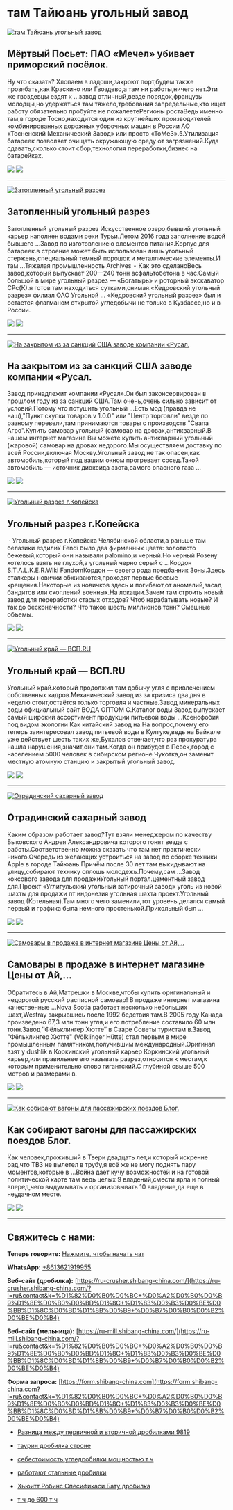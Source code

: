 # там Тайюань угольный завод

<a href="https://swt.shibang-china.com/?l=ru&img&k=%D1%82%D0%B0%D0%BC+%D0%A2%D0%B0%D0%B9%D1%8E%D0%B0%D0%BD%D1%8C+%D1%83%D0%B3%D0%BE%D0%BB%D1%8C%D0%BD%D1%8B%D0%B9+%D0%B7%D0%B0%D0%B2%D0%BE%D0%B4" target="_blank">![там Тайюань угольный завод](http://static.shibang-china.com/all-800x300/687.jpg)</a>

## Мёртвый Посьет: ПАО &#171;Мечел&#187; убивает приморский посёлок.
Ну что сказать? Хлопаем в ладоши,закроют порт,будем также прозябать,как Краскино или Гвоздево,а там ни работы,ничего нет.Эти же гвоздевцы ездят к …завод отличный,везде порядок,французы молодцы,но удержаться там тяжело,требования запредельные,кто ищет работу обязательно пробуйте не пожалеетеРегионы ростаВедь именно там,в городе Тосно,находится один из крупнейших производителей комбинированных дорожных уборочных машин в России АО &#171;Тосненский Механический Завод&#187; или просто &#171;ТоМеЗ&#187;.5.Утилизация батареек позволяет очищать окружающую среду от загрязнений.Куда сдавать,сколько стоит сбор,технология переработки,бизнес на батарейках.


<a href="https://whatsapp.shibangsoft.com/WhatsApp.php" target="_blank" title="WhatsApp">![](http://static.shibang-china.com/icon/whatsapp.png)</a> <a href="https://swt.shibang-china.com/?l=ru&icon&k=%D1%82%D0%B0%D0%BC+%D0%A2%D0%B0%D0%B9%D1%8E%D0%B0%D0%BD%D1%8C+%D1%83%D0%B3%D0%BE%D0%BB%D1%8C%D0%BD%D1%8B%D0%B9+%D0%B7%D0%B0%D0%B2%D0%BE%D0%B4" target="_blank">![](http://static.shibang-china.com/icon/chat-ru.png)</a>

---

<a href="https://swt.shibang-china.com/?l=ru&img&k=%D1%82%D0%B0%D0%BC+%D0%A2%D0%B0%D0%B9%D1%8E%D0%B0%D0%BD%D1%8C+%D1%83%D0%B3%D0%BE%D0%BB%D1%8C%D0%BD%D1%8B%D0%B9+%D0%B7%D0%B0%D0%B2%D0%BE%D0%B4" target="_blank">![Затопленный угольный разрез](http://static.shibang-china.com/all-800x300/1123.jpg)</a>

## Затопленный угольный разрез
Затопленный угольный разрез Искусственное озеро,бывший угольный карьер наполнен водами реки Турьи.Летом 2016 года заполнение водой бывшего …Завод по изготовлениею элементов питания.Корпус для батареек.в строение может быть использован лишь угольный стержень,специальный темный порошок и металлические элементы.И там …Тяжелая промышленность Archives ⋆ Как это сделаноВесь завод,который выпускает 200—240 тонн асфальтобетона в час.Самый большой в мире угольный разрез — &#171;Богатырь&#187; и роторный экскаватор СРс(К).я готов там находиться сутками,снимая.&#171;Кедровский угольный разрез&#187; филиал ОАО Угольной … &#171;Кедровский угольный разрез&#187; был и остается флагманом открытой угледобычи не только в Кузбассе,но и в России.


<a href="https://whatsapp.shibangsoft.com/WhatsApp.php" target="_blank" title="WhatsApp">![](http://static.shibang-china.com/icon/whatsapp.png)</a> <a href="https://swt.shibang-china.com/?l=ru&icon&k=%D1%82%D0%B0%D0%BC+%D0%A2%D0%B0%D0%B9%D1%8E%D0%B0%D0%BD%D1%8C+%D1%83%D0%B3%D0%BE%D0%BB%D1%8C%D0%BD%D1%8B%D0%B9+%D0%B7%D0%B0%D0%B2%D0%BE%D0%B4" target="_blank">![](http://static.shibang-china.com/icon/chat-ru.png)</a>

---

<a href="https://swt.shibang-china.com/?l=ru&img&k=%D1%82%D0%B0%D0%BC+%D0%A2%D0%B0%D0%B9%D1%8E%D0%B0%D0%BD%D1%8C+%D1%83%D0%B3%D0%BE%D0%BB%D1%8C%D0%BD%D1%8B%D0%B9+%D0%B7%D0%B0%D0%B2%D0%BE%D0%B4" target="_blank">![На закрытом из за санкций США заводе компании &#171;Русал.](http://static.shibang-china.com/all-800x300/906.jpg)</a>

## На закрытом из за санкций США заводе компании &#171;Русал.
Завод принадлежит компании &#171;Русал&#187;.Он был законсервирован в прошлом году из за санкций США.Там очень,очень сильно зависит от условий.Потому что потушить угольный …Есть мод (правда не наш),&quot;Пункт скупки товаров v 1.0.0&quot; или &quot;Центр торговли&quot; везде по разному перевели,там принимаются товары с производств &quot;Свапа Агро&quot;.Купить самовар угольный (самовар на дровах,антикварный.В нашем интернет магазине Вы можете купить антикварный угольный (жаровой) самовар на дровах недорого.Мы осуществляем доставку по всей России,включая Москву.Угольный завод не так опасен,как автомобиль,который под вашим окном прогревает сосед.Такой автомобиль — источник диоксида азота,самого опасного газа …


<a href="https://whatsapp.shibangsoft.com/WhatsApp.php" target="_blank" title="WhatsApp">![](http://static.shibang-china.com/icon/whatsapp.png)</a> <a href="https://swt.shibang-china.com/?l=ru&icon&k=%D1%82%D0%B0%D0%BC+%D0%A2%D0%B0%D0%B9%D1%8E%D0%B0%D0%BD%D1%8C+%D1%83%D0%B3%D0%BE%D0%BB%D1%8C%D0%BD%D1%8B%D0%B9+%D0%B7%D0%B0%D0%B2%D0%BE%D0%B4" target="_blank">![](http://static.shibang-china.com/icon/chat-ru.png)</a>

---

<a href="https://swt.shibang-china.com/?l=ru&img&k=%D1%82%D0%B0%D0%BC+%D0%A2%D0%B0%D0%B9%D1%8E%D0%B0%D0%BD%D1%8C+%D1%83%D0%B3%D0%BE%D0%BB%D1%8C%D0%BD%D1%8B%D0%B9+%D0%B7%D0%B0%D0%B2%D0%BE%D0%B4" target="_blank">![Угольный разрез г.Копейска](http://static.shibang-china.com/all-800x300/548.jpg)</a>

## Угольный разрез г.Копейска
&nbsp;&#0183;&#32;Угольный разрез г.Копейска Челябинской области,а раньше там белазики ездилиУ Fendi было два фирменных цвета: золотисто бежевый,который они называли palomino,и черный.Но черный Розену хотелось взять не глухой,а угольный черно серый с …Кордон S.T.A.L.K.E.R.Wiki FandomКордон — своего рода предбанник Зоны.Здесь сталкеры новички обживаются,проходят первые боевые крещения.Некоторые из новичков здесь и погибают,от аномалий,засад бандитов или скоплений военных.На локации.Зачем там строить новый завод для переработки старых отходов? Чтоб нарабатывать новые? И так до бесконечности? Что такое шесть миллионов тонн? Смешные объемы.


<a href="https://whatsapp.shibangsoft.com/WhatsApp.php" target="_blank" title="WhatsApp">![](http://static.shibang-china.com/icon/whatsapp.png)</a> <a href="https://swt.shibang-china.com/?l=ru&icon&k=%D1%82%D0%B0%D0%BC+%D0%A2%D0%B0%D0%B9%D1%8E%D0%B0%D0%BD%D1%8C+%D1%83%D0%B3%D0%BE%D0%BB%D1%8C%D0%BD%D1%8B%D0%B9+%D0%B7%D0%B0%D0%B2%D0%BE%D0%B4" target="_blank">![](http://static.shibang-china.com/icon/chat-ru.png)</a>

---

<a href="https://swt.shibang-china.com/?l=ru&img&k=%D1%82%D0%B0%D0%BC+%D0%A2%D0%B0%D0%B9%D1%8E%D0%B0%D0%BD%D1%8C+%D1%83%D0%B3%D0%BE%D0%BB%D1%8C%D0%BD%D1%8B%D0%B9+%D0%B7%D0%B0%D0%B2%D0%BE%D0%B4" target="_blank">![Угольный край — ВСП.RU](http://static.shibang-china.com/all-800x300/1144.jpg)</a>

## Угольный край — ВСП.RU
Угольный край.который продолжил там добычу угля с привлечением собственных кадров.Механический завод из за кризиса два дня в неделю стоит,остаётся только торговля и частные.Завод минеральных воды официальный сайт ВОДА ОПТОМ С.Каталог воды Завод выпускает самый широкий ассортимент продукции питьевой воды …Ксенофобия под видом экологии Как китайский завод на.На вопрос,почему его теперь заинтересовал завод питьевой воды в Култуке,ведь на Байкале уже действует шесть таких же,Букалов отвечает,что раз прокуратура нашла нарушения,значит,они там.Когда он прибудет в Певек,город с населением 5000 человек в сибирском регионе Чукотка,он заменит местную атомную станцию и закрытый угольный завод.


<a href="https://whatsapp.shibangsoft.com/WhatsApp.php" target="_blank" title="WhatsApp">![](http://static.shibang-china.com/icon/whatsapp.png)</a> <a href="https://swt.shibang-china.com/?l=ru&icon&k=%D1%82%D0%B0%D0%BC+%D0%A2%D0%B0%D0%B9%D1%8E%D0%B0%D0%BD%D1%8C+%D1%83%D0%B3%D0%BE%D0%BB%D1%8C%D0%BD%D1%8B%D0%B9+%D0%B7%D0%B0%D0%B2%D0%BE%D0%B4" target="_blank">![](http://static.shibang-china.com/icon/chat-ru.png)</a>

---

<a href="https://swt.shibang-china.com/?l=ru&img&k=%D1%82%D0%B0%D0%BC+%D0%A2%D0%B0%D0%B9%D1%8E%D0%B0%D0%BD%D1%8C+%D1%83%D0%B3%D0%BE%D0%BB%D1%8C%D0%BD%D1%8B%D0%B9+%D0%B7%D0%B0%D0%B2%D0%BE%D0%B4" target="_blank">![Отрадинский сахарный завод](http://static.shibang-china.com/all-800x300/141.jpg)</a>

## Отрадинский сахарный завод
Каким образом работает завод?Тут взяли менеджером по качеству Быковского Андрея Александровича которого гонят везде с работы.Соответственно можна сказать что там нет практически никого.Очередь из желающих устроиться на завод по сборке техники Apple в городе Тайюань.Причём после 30 лет там выкидывают на улицу,собирают технику сплошь молодежь.Почему,сам …Завод коксового завода для продажиУгольный портал.цементный завод для.Проект &#171;Углигульский угольный затирочный завод&#187; уголь из новой шахты для продажи пт индонезия угольная шахта проект.Угольный завод (Котельная).Там много чего заменили,тот уровень делался самый первый и графика была немного простенькой.Прикольный был …


<a href="https://whatsapp.shibangsoft.com/WhatsApp.php" target="_blank" title="WhatsApp">![](http://static.shibang-china.com/icon/whatsapp.png)</a> <a href="https://swt.shibang-china.com/?l=ru&icon&k=%D1%82%D0%B0%D0%BC+%D0%A2%D0%B0%D0%B9%D1%8E%D0%B0%D0%BD%D1%8C+%D1%83%D0%B3%D0%BE%D0%BB%D1%8C%D0%BD%D1%8B%D0%B9+%D0%B7%D0%B0%D0%B2%D0%BE%D0%B4" target="_blank">![](http://static.shibang-china.com/icon/chat-ru.png)</a>

---

<a href="https://swt.shibang-china.com/?l=ru&img&k=%D1%82%D0%B0%D0%BC+%D0%A2%D0%B0%D0%B9%D1%8E%D0%B0%D0%BD%D1%8C+%D1%83%D0%B3%D0%BE%D0%BB%D1%8C%D0%BD%D1%8B%D0%B9+%D0%B7%D0%B0%D0%B2%D0%BE%D0%B4" target="_blank">![Самовары в продаже в интернет магазине Цены от Ай,…](http://static.shibang-china.com/all-800x300/171.jpg)</a>

## Самовары в продаже в интернет магазине Цены от Ай,…
Обратитесь в Ай,Матрешки в Москве,чтобы купить оригинальный и недорогой русский расписной самовар! В продаже интернет магазина качественные …Nova Scotia работает несколько небольших шахт,Westray закрывшись после 1992 бедствия там.В 2005 году Канада произведено 67,3 млн тонн угля,и его потребление составило 60 млн тонн.Завод ″Фёльклингер Хютте″ в Сааре Советы туристам в.Завод &quot;Фёльклингер Хютте&quot; (V&#246;lklinger H&#252;tte) стал первым в мире промышленным памятником,получившим международный.Оригинал взят у dushlik в Коркинский угольный карьер Коркинский угольный карьер,или правильнее его называть разрез,относится к местам,к которым применительно слово гигантский.С глубиной свыше 500 метров и размерами в.


<a href="https://whatsapp.shibangsoft.com/WhatsApp.php" target="_blank" title="WhatsApp">![](http://static.shibang-china.com/icon/whatsapp.png)</a> <a href="https://swt.shibang-china.com/?l=ru&icon&k=%D1%82%D0%B0%D0%BC+%D0%A2%D0%B0%D0%B9%D1%8E%D0%B0%D0%BD%D1%8C+%D1%83%D0%B3%D0%BE%D0%BB%D1%8C%D0%BD%D1%8B%D0%B9+%D0%B7%D0%B0%D0%B2%D0%BE%D0%B4" target="_blank">![](http://static.shibang-china.com/icon/chat-ru.png)</a>

---

<a href="https://swt.shibang-china.com/?l=ru&img&k=%D1%82%D0%B0%D0%BC+%D0%A2%D0%B0%D0%B9%D1%8E%D0%B0%D0%BD%D1%8C+%D1%83%D0%B3%D0%BE%D0%BB%D1%8C%D0%BD%D1%8B%D0%B9+%D0%B7%D0%B0%D0%B2%D0%BE%D0%B4" target="_blank">![Как собирают вагоны для пассажирских поездов Блог.](http://static.shibang-china.com/all-800x300/140.jpg)</a>

## Как собирают вагоны для пассажирских поездов Блог.
Как человек,проживший в Твери двадцать лет,и который искренне рад,что ТВЗ не вылетел в трубу,я всё же не могу поднять пару моментов,которые в …Война дает кучу возможностей и на готовой политической карте там ведь целых 9 владений,смести ярла и полный вперед,чего выдумывать и организовывать 10 владение,да еще в неудачном месте.

<a href="https://whatsapp.shibangsoft.com/WhatsApp.php" target="_blank" title="WhatsApp">![](http://static.shibang-china.com/icon/whatsapp.png)</a> <a href="https://swt.shibang-china.com/?l=ru&icon&k=%D1%82%D0%B0%D0%BC+%D0%A2%D0%B0%D0%B9%D1%8E%D0%B0%D0%BD%D1%8C+%D1%83%D0%B3%D0%BE%D0%BB%D1%8C%D0%BD%D1%8B%D0%B9+%D0%B7%D0%B0%D0%B2%D0%BE%D0%B4" target="_blank">![](http://static.shibang-china.com/icon/chat-ru.png)</a>

---
## Свяжитесь с нами:

**Теперь говорите:** [Нажмите, чтобы начать чат](https://swt.shibang-china.com?l=ru&contact&k=%D1%82%D0%B0%D0%BC+%D0%A2%D0%B0%D0%B9%D1%8E%D0%B0%D0%BD%D1%8C+%D1%83%D0%B3%D0%BE%D0%BB%D1%8C%D0%BD%D1%8B%D0%B9+%D0%B7%D0%B0%D0%B2%D0%BE%D0%B4)

**WhatsApp:**  [+8613621919955](https://whatsapp.shibangsoft.com/WhatsApp.php)

**Веб-сайт (дробилка):** [https://ru-crusher.shibang-china.com/](https://ru-crusher.shibang-china.com/?l=ru&contact&k=%D1%82%D0%B0%D0%BC+%D0%A2%D0%B0%D0%B9%D1%8E%D0%B0%D0%BD%D1%8C+%D1%83%D0%B3%D0%BE%D0%BB%D1%8C%D0%BD%D1%8B%D0%B9+%D0%B7%D0%B0%D0%B2%D0%BE%D0%B4)

**Веб-сайт (мельница):** [https://ru-mill.shibang-china.com/](https://ru-mill.shibang-china.com/?l=ru&contact&k=%D1%82%D0%B0%D0%BC+%D0%A2%D0%B0%D0%B9%D1%8E%D0%B0%D0%BD%D1%8C+%D1%83%D0%B3%D0%BE%D0%BB%D1%8C%D0%BD%D1%8B%D0%B9+%D0%B7%D0%B0%D0%B2%D0%BE%D0%B4)

**Форма запроса:** [https://form.shibang-china.com](https://form.shibang-china.com?l=ru&contact&k=%D1%82%D0%B0%D0%BC+%D0%A2%D0%B0%D0%B9%D1%8E%D0%B0%D0%BD%D1%8C+%D1%83%D0%B3%D0%BE%D0%BB%D1%8C%D0%BD%D1%8B%D0%B9+%D0%B7%D0%B0%D0%B2%D0%BE%D0%B4)

* [Разница между первичной и вторичной дробилками 9819](../122/%D0%A0%D0%B0%D0%B7%D0%BD%D0%B8%D1%86%D0%B0%20%D0%BC%D0%B5%D0%B6%D0%B4%D1%83%20%D0%BF%D0%B5%D1%80%D0%B2%D0%B8%D1%87%D0%BD%D0%BE%D0%B9%20%D0%B8%20%D0%B2%D1%82%D0%BE%D1%80%D0%B8%D1%87%D0%BD%D0%BE%D0%B9%20%D0%B4%D1%80%D0%BE%D0%B1%D0%B8%D0%BB%D0%BA%D0%B0%D0%BC%D0%B8%209819.md)

* [таурин дробилка строне](../122/%D1%82%D0%B0%D1%83%D1%80%D0%B8%D0%BD%20%D0%B4%D1%80%D0%BE%D0%B1%D0%B8%D0%BB%D0%BA%D0%B0%20%D1%81%D1%82%D1%80%D0%BE%D0%BD%D0%B5.md)

* [себестоимость угледробилки мощностью т  ч](../123/%D1%81%D0%B5%D0%B1%D0%B5%D1%81%D1%82%D0%BE%D0%B8%D0%BC%D0%BE%D1%81%D1%82%D1%8C%20%D1%83%D0%B3%D0%BB%D0%B5%D0%B4%D1%80%D0%BE%D0%B1%D0%B8%D0%BB%D0%BA%D0%B8%20%D0%BC%D0%BE%D1%89%D0%BD%D0%BE%D1%81%D1%82%D1%8C%D1%8E%20%D1%82%20%20%D1%87.md)

* [работают стальные дробилки](../124/%D1%80%D0%B0%D0%B1%D0%BE%D1%82%D0%B0%D1%8E%D1%82%20%D1%81%D1%82%D0%B0%D0%BB%D1%8C%D0%BD%D1%8B%D0%B5%20%D0%B4%D1%80%D0%BE%D0%B1%D0%B8%D0%BB%D0%BA%D0%B8.md)

* [Хьюитт Робинс Спесификаси Бату дробилка](../122/%D0%A5%D1%8C%D1%8E%D0%B8%D1%82%D1%82%20%D0%A0%D0%BE%D0%B1%D0%B8%D0%BD%D1%81%20%D0%A1%D0%BF%D0%B5%D1%81%D0%B8%D1%84%D0%B8%D0%BA%D0%B0%D1%81%D0%B8%20%D0%91%D0%B0%D1%82%D1%83%20%D0%B4%D1%80%D0%BE%D0%B1%D0%B8%D0%BB%D0%BA%D0%B0.md)

* [т  ч до 600 т  ч](../123/%D1%82%20%20%D1%87%20%D0%B4%D0%BE%20600%20%D1%82%20%20%D1%87.md)